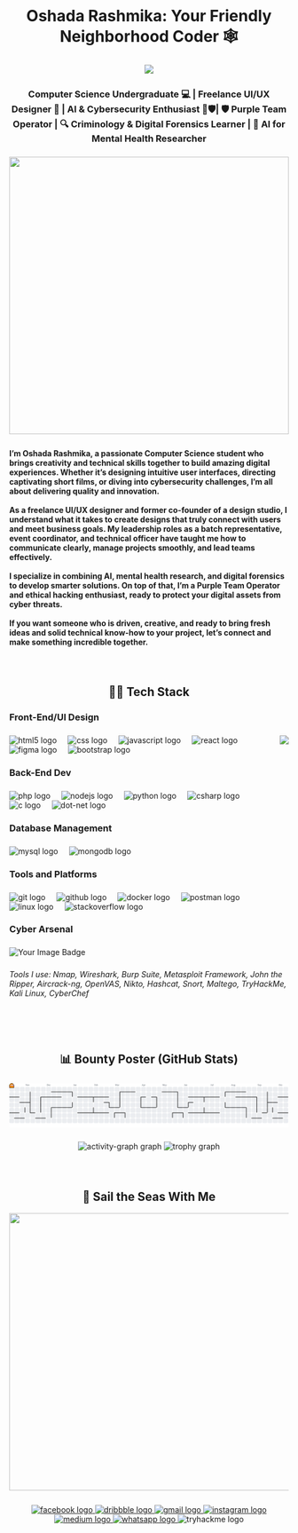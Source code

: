 <br clear="both">

<h1 align="center">Oshada Rashmika: Your Friendly Neighborhood Coder 🕸️</h1>

###

<div align="center">
  <img src="https://visitor-badge.laobi.icu/badge?page_id=oshada-rashmika.oshada-rashmika&left_color=dodgerblue&right_color=firebrick&left_text=%F0%9F%91%80%20Bounty%20Hunters"  />
</div>

###

<h3 align="center">Computer Science Undergraduate 💻 | Freelance UI/UX Designer 🎨 | AI & Cybersecurity Enthusiast 🤖🛡️| 🛡️ Purple Team Operator | 🔍 Criminology & Digital Forensics Learner | 🧠 AI for Mental Health Researcher</h3>

###

<div align="center">
  <img height="500" width="100%" src="https://media.tenor.com/HGqYnMAtAJwAAAAC/one-piece.gif"  />
</div>

###

<h4 align="left">I’m Oshada Rashmika, a passionate Computer Science student who brings creativity and technical skills together to build amazing digital experiences. Whether it’s designing intuitive user interfaces, directing captivating short films, or diving into cybersecurity challenges, I’m all about delivering quality and innovation.<br><br>As a freelance UI/UX designer and former co-founder of a design studio, I understand what it takes to create designs that truly connect with users and meet business goals. My leadership roles as a batch representative, event coordinator, and technical officer have taught me how to communicate clearly, manage projects smoothly, and lead teams effectively.<br><br>I specialize in combining AI, mental health research, and digital forensics to develop smarter solutions. On top of that, I’m a Purple Team Operator and ethical hacking enthusiast, ready to protect your digital assets from cyber threats.<br><br>If you want someone who is driven, creative, and ready to bring fresh ideas and solid technical know-how to your project, let’s connect and make something incredible together.</h4>

###

<br clear="both">

<h2 align="center">🏴‍☠️ Tech Stack</h2>

###

<h3 align="left">Front-End/UI Design</h3>

###

<img align="right" height="385" src="https://media.tenor.com/mXCPYegudwUAAAAC/one-piece.gif"  />

###

<div align="left">
  <img src="https://skillicons.dev/icons?i=html" height="36" alt="html5 logo"  />
  <img width="12" />
  <img src="https://skillicons.dev/icons?i=css" height="36" alt="css logo"  />
  <img width="12" />
  <img src="https://skillicons.dev/icons?i=js" height="36" alt="javascript logo"  />
  <img width="12" />
  <img src="https://skillicons.dev/icons?i=react" height="36" alt="react logo"  />
  <img width="12" />
  <img src="https://skillicons.dev/icons?i=figma" height="36" alt="figma logo"  />
  <img width="12" />
  <img src="https://skillicons.dev/icons?i=bootstrap" height="36" alt="bootstrap logo"  />
</div>

###

<h3 align="left">Back-End Dev</h3>

###

<div align="left">
  <img src="https://skillicons.dev/icons?i=php" height="36" alt="php logo"  />
  <img width="12" />
  <img src="https://skillicons.dev/icons?i=nodejs" height="36" alt="nodejs logo"  />
  <img width="12" />
  <img src="https://skillicons.dev/icons?i=py" height="36" alt="python logo"  />
  <img width="12" />
  <img src="https://skillicons.dev/icons?i=cs" height="36" alt="csharp logo"  />
  <img width="12" />
  <img src="https://skillicons.dev/icons?i=c" height="36" alt="c logo"  />
  <img width="12" />
  <img src="https://skillicons.dev/icons?i=dotnet" height="36" alt="dot-net logo"  />
</div>

###

<h3 align="left">Database Management</h3>

###

<div align="left">
  <img src="https://skillicons.dev/icons?i=mysql" height="36" alt="mysql logo"  />
  <img width="12" />
  <img src="https://skillicons.dev/icons?i=mongodb" height="36" alt="mongodb logo"  />
</div>

###

<h3 align="left">Tools and Platforms</h3>

###



<div align="left">
  <img src="https://skillicons.dev/icons?i=git" height="36" alt="git logo"  />
  <img width="12" />
  <img src="https://skillicons.dev/icons?i=github" height="36" alt="github logo"  />
  <img width="12" />
  <img src="https://skillicons.dev/icons?i=docker" height="36" alt="docker logo"  />
  <img width="12" />
  <img src="https://skillicons.dev/icons?i=postman" height="36" alt="postman logo"  />
  <img width="12" />
  <img src="https://skillicons.dev/icons?i=linux" height="36" alt="linux logo"  />
  <img width="12" />
  <img src="https://skillicons.dev/icons?i=stackoverflow" height="36" alt="stackoverflow logo"  />
</div>

###

<h3 align="left">Cyber Arsenal</h3>

###

<img src="https://tryhackme-badges.s3.amazonaws.com/Gh0stFac3.exe.png" alt="Your Image Badge" />

###

<h6 align="left">Tools I use: Nmap, Wireshark, Burp Suite, Metasploit Framework, John the Ripper, Aircrack-ng, OpenVAS, Nikto, Hashcat, Snort, Maltego, TryHackMe, Kali Linux, CyberChef</h6>

###

<br clear="both">
<br clear="both">

<h2 align="center">📊 Bounty Poster (GitHub Stats)</h2>

###

<picture>
  <source media="(prefers-color-scheme: dark)" srcset="https://raw.githubusercontent.com/oshada-rashmika/oshada-rashmika/output/pacman-contribution-graph-dark.svg">
  <source media="(prefers-color-scheme: light)" srcset="https://raw.githubusercontent.com/oshada-rashmika/oshada-rashmika/output/pacman-contribution-graph.svg">
  <img alt="pacman contribution graph" src="https://raw.githubusercontent.com/oshada-rashmika/oshada-rashmika/output/pacman-contribution-graph.svg">
</picture>

###

<div align="center">
  <img src="https://github-readme-activity-graph.vercel.app/graph?username=oshada-rashmika&radius=16&theme=react&area=true&order=5" height="300" alt="activity-graph graph"/>
  <img src="https://github-profile-trophy.vercel.app?username=oshada-rashmika&theme=dracula&column=-1&row=1&margin-w=8&margin-h=8&no-bg=false&no-frame=false&order=4" height="150" width="850" alt="trophy graph"  />
</div>

###

<br clear="both">

<h2 align="center">🌊 Sail the Seas With Me</h2>

<div align="center">
  <img height="500" width="850" src="https://media.tenor.com/hB5lE1MkdtMAAAAC/one-piece.gif"  />
</div>

###

<div align="center">
  <a href="https://www.facebook.com/share/1GvoB6bjPx/https://www.facebook.com/share/1GvoB6bjPx/" target="_blank">
    <img src="https://img.shields.io/static/v1?message=Facebook&logo=facebook&label=&color=1877F2&logoColor=white&labelColor=&style=for-the-badge" height="25" alt="facebook logo"  />
  </a>
  <a href="https://dribbble.com/oshada-rashmika" target="_blank">
    <img src="https://img.shields.io/static/v1?message=Dribbble&logo=dribbble&label=&color=EA4C89&logoColor=white&labelColor=&style=for-the-badge" height="25" alt="dribbble logo"  />
  </a>
  <a href="mailto:oshadar.rodrigo@gmail.com" target="_blank">
    <img src="https://img.shields.io/static/v1?message=Gmail&logo=gmail&label=&color=D14836&logoColor=white&labelColor=&style=for-the-badge" height="25" alt="gmail logo"  />
  </a>
  <a href="https://www.instagram.com/v0idv3lour?igsh=Y3M2Y2ZmeWQxb3o=" target="_blank">
    <img src="https://img.shields.io/static/v1?message=Instagram&logo=instagram&label=&color=E4405F&logoColor=white&labelColor=&style=for-the-badge" height="25" alt="instagram logo"  />
  </a>
  <a href="https://medium.com/@oshada_rashmika" target="_blank">
    <img src="https://img.shields.io/static/v1?message=Medium&logo=medium&label=&color=12100E&logoColor=white&labelColor=&style=for-the-badge" height="25" alt="medium logo"  />
  </a>
  <a href="Wa.me/+94740304576" target="_blank">
    <img src="https://img.shields.io/static/v1?message=Whatsapp&logo=whatsapp&label=&color=25D366&logoColor=white&labelColor=&style=for-the-badge" height="25" alt="whatsapp logo"  />
  </a>
  <img src="https://img.shields.io/static/v1?message=TryHackMe&logo=tryhackme&label=&color=88cc14&logoColor=white&labelColor=&style=for-the-badge" height="25" alt="tryhackme logo"  />
</div>

###
